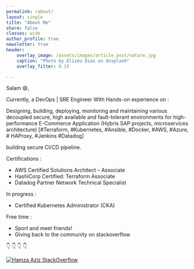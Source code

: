 ```yaml
---
permalink: /about/
layout: single
title: "About Me"
share: false
classes: wide
author_profile: true
newsletter: true
header:
    overlay_image: /assets/images/article_post/nature.jpg
    caption: "Photo by Elizeu Dias on Unsplash"
    overlay_filter: 0.15

---
```

Salam 😄,

Currently, a DevOps | SRE Engineer With Hands-on experience on :

Designing, building, deploying, monitoring and maintaining various decoupled secure, high available and fault-tolerant environments for high-performance E-Commerce Application (Hybris SAP projects, microservices architecture) [#Terraform, #Kubernetes, #Ansible, #Docker, #AWS, #Azure, # HAProxy, #Jenkins #Datadog]

building secure CI/CD pipeline.

Certifications :

 * AWS Certified Solutions Architect – Associate
 * HashiCorp Certified: Terraform Associate
 * Datadog Partner Network Technical Specialist

In progress :

 * Certified Kubernetes Administrator (CKA)

Free time :
 * Sport and meet friends!
 * Giving back to the community on stackoverflow


:point_down: :point_down: :point_down: :point_down:
  
 
[![Hamza Aziz StackOverflow](https://github-readme-stackoverflow.vercel.app/?userID=10735209)](https://stackoverflow.com/users/10735209/hamza)
